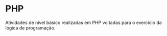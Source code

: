 # PHP
Atividades de nível básico realizadas em PHP voltadas para o exercício da lógica de programação.
